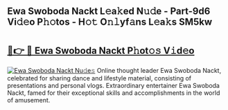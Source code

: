 ## Ewa Swoboda Nackt L𝚎a𝚔ed N𝚞𝚍e - Part-9d6 Vi𝚍𝚎o P𝚑𝚘tos - H𝚘𝚝 O𝚗𝚕yf𝚊ns L𝚎a𝚔s SM5kw

# <h2><a href="http://kf1vf4.oniu.top/?m=Ewa+Swoboda+Nackt">🔗👉 🔴 Ewa Swoboda Nackt P𝚑ot𝚘𝚜 V𝚒d𝚎o</a></h2>

[![Ewa Swoboda Nackt Nu𝚍e𝚜](https://i.imgur.com/0qMVB7G.gif)](http://kf1vf4.oniu.top/?m=Ewa+Swoboda+Nackt)
Online thought leader Ewa Swoboda Nackt, celebrated for sharing dance and lifestyle material, consisting of presentations and personal vlogs. Extraordinary entertainer Ewa Swoboda Nackt, famed for their exceptional skills and accomplishments in the world of amusement.  
